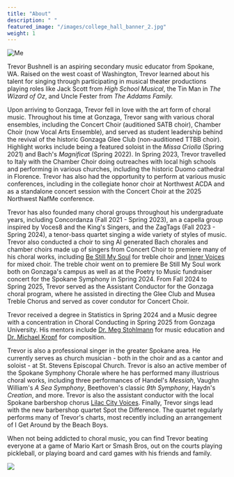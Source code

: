 ```yaml
---
title: "About"
description: " "
featured_image: "/images/college_hall_banner_2.jpg"
weight: 1
---
```


![Me](/images/self_portrait_5.jpg)

Trevor Bushnell is an aspiring secondary music educator from Spokane, WA. Raised on the west coast of Washington, Trevor learned about his talent for singing through participating in musical theater productions playing roles like Jack Scott from *High School Musical*, the Tin Man in *The Wizard of Oz*, and Uncle Fester from *The Addams Family.*

Upon arriving to Gonzaga, Trevor fell in love with the art form of choral music. Throughout his time at Gonzaga, Trevor sang with various choral ensembles, including the Concert Choir (auditioned SATB choir), Chamber Choir (now Vocal Arts Ensemble), and served as student leadership behind the revival of the historic Gonzaga Glee Club (non-auditioned TTBB choir). Highlight works include being a featured soloist in the *Missa Criolla* (Spring 2021) and Bach's *Magnificat* (Spring 2022). In Spring 2023, Trevor travelled to Italy with the Chamber Choir doing outreaches with local high schools and performing in various churches, including the historic Duomo cathedral in Florence. Trevor has also had the opportunity to perform at various music conferences, including in the collegiate honor choir at Northwest ACDA and as a standalone concert session with the Concert Choir at the 2025 Northwest NafMe conference. 

Trevor has also founded many choral groups throughout his undergraduate years, including Concordanza (Fall 2021 - Spring 2023), an a capella group inspired by Voces8 and the King's Singers, and the ZagTags (Fall 2023 - Spring 2024), a tenor-bass quartet singing a wide variety of styles of music. Trevor also conducted a choir to sing AI generated Bach chorales and chamber choirs made up of singers from Concert Choir to premiere many of his choral works, including [Be Still My Soul](http://trevorbushnell.github.io/compositions/be-still-my-soul-ssaa/) for treble choir and [Inner Voices](http://trevorbushnell.github.io/compositions/inner-voices-satb) for mixed choir. The treble choir went on to premiere Be Still My Soul work both on Gonzaga's campus as well as at the Poetry to Music fundraiser concert for the Spokane Symphony in Spring 2024. From Fall 2024 to Spring 2025, Trevor served as the Assistant Conductor for the Gonzaga choral program, where he assisted in directing the Glee Club and Musea Treble Chorus and served as cover condutor for Concert Choir. 

Trevor received a degree in Statistics in Spring 2024 and a Music degree with a concentration in Choral Conducting in Spring 2025 from Gonzaga University. His mentors include [Dr. Meg Stohlmann](https://www.gonzaga.edu/college-of-arts-sciences/faculty-listing/detail/meg-stohlmann-dma-2aee1f77) for music education and [Dr. Michael Kropf](http://www.michaelkropfmusic.com/) for composition. 

Trevor is also a professional singer in the greater Spokane area. He currently serves as church musician - both in the choir and as a cantor and soloist - at St. Stevens Episcopal Church. Trevor is also an active member of the Spokane Symphony Chorale where he has performed many illustrious choral works, including three performances of Handel's *Messiah*, Vaughn William's *A Sea Symphony*, Beethoven's classic *9th Symphony*, Haydn's *Creation*, and more. Trevor is also the assistant conductor with the local Spokane barbershop chorus [Lilac City Voices](https://lilaccityvoices.org/). Finally, Trevor sings lead with the new barbershop quartet Spot the Difference. The quartet regularly performs many of Trevor's charts, most recently including an arrangement of I Get Around by the Beach Boys.

When not being addicted to choral music, you can find Trevor beating everyone at a game of Mario Kart or Smash Bros, out on the courts playing pickleball, or playing board and card games with his friends and family.

![](/images/myrtle_inside_3.jpg)
